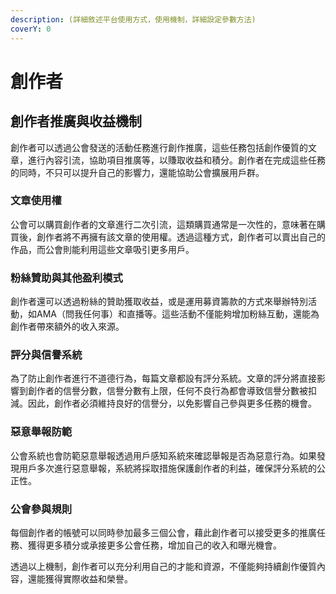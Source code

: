 ```yaml
---
description: (詳細敘述平台使用方式，使用機制，詳細設定參數方法)
coverY: 0
---
```


# 創作者

## 創作者推廣與收益機制

創作者可以透過公會發送的活動任務進行創作推廣，這些任務包括創作優質的文章，進行內容引流，協助項目推廣等，以賺取收益和積分。創作者在完成這些任務的同時，不只可以提升自己的影響力，還能協助公會擴展用戶群。

### 文章使用權

公會可以購買創作者的文章進行二次引流，這類購買通常是一次性的，意味著在購買後，創作者將不再擁有該文章的使用權。透過這種方式，創作者可以賣出自己的作品，而公會則能利用這些文章吸引更多用戶。

### 粉絲贊助與其他盈利模式

創作者還可以透過粉絲的贊助獲取收益，或是運用募資籌款的方式來舉辦特別活動，如AMA（問我任何事）和直播等。這些活動不僅能夠增加粉絲互動，還能為創作者帶來額外的收入來源。

### 評分與信譽系統

為了防止創作者進行不道德行為，每篇文章都設有評分系統。文章的評分將直接影響到創作者的信譽分數，信譽分數有上限，任何不良行為都會導致信譽分數被扣減。因此，創作者必須維持良好的信譽分，以免影響自己參與更多任務的機會。

### 惡意舉報防範

公會系統也會防範惡意舉報透過用戶感知系統來確認舉報是否為惡意行為。如果發現用戶多次進行惡意舉報，系統將採取措施保護創作者的利益，確保評分系統的公正性。

### 公會參與規則

每個創作者的帳號可以同時參加最多三個公會，藉此創作者可以接受更多的推廣任務、獲得更多積分或承接更多公會任務，增加自己的收入和曝光機會。

透過以上機制，創作者可以充分利用自己的才能和資源，不僅能夠持續創作優質內容，還能獲得實際收益和榮譽。

